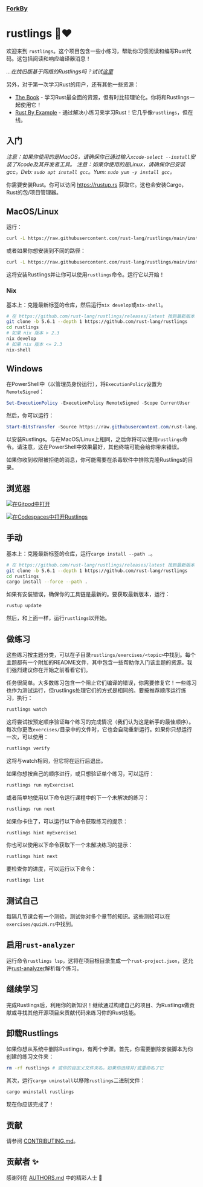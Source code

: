 ### [ForkBy](https://github.com/rust-lang/rustlings)

<div class="oranda-hide">

# rustlings 🦀❤️

</div>

欢迎来到 `rustlings`。这个项目包含一些小练习，帮助你习惯阅读和编写Rust代码。这包括阅读和响应编译器消息！

_...在找旧版基于网络的Rustlings吗？试试[这里](https://github.com/rust-lang/rustlings/tree/rustlings-1)_

另外，对于第一次学习Rust的用户，还有其他一些资源：

- [The Book](https://doc.rust-lang.org/book/index.html) - 学习Rust最全面的资源，但有时比较理论化。你将和Rustlings一起使用它！
- [Rust By Example](https://doc.rust-lang.org/rust-by-example/index.html) - 通过解决小练习来学习Rust！它几乎像`rustlings`，但在线。

## 入门

_注意：如果你使用的是MacOS，请确保你已通过输入`xcode-select --install`安装了Xcode及其开发者工具。_
_注意：如果你使用的是Linux，请确保你已安装gcc。Deb: `sudo apt install gcc`。Yum: `sudo yum -y install gcc`。_

你需要安装Rust。你可以访问 <https://rustup.rs> 获取它。这也会安装Cargo，Rust的包/项目管理器。

## MacOS/Linux

运行：

```bash
curl -L https://raw.githubusercontent.com/rust-lang/rustlings/main/install.sh | bash
```

或者如果你想安装到不同的路径：

```bash
curl -L https://raw.githubusercontent.com/rust-lang/rustlings/main/install.sh | bash -s mypath/
```

这将安装Rustlings并让你可以使用`rustlings`命令。运行它以开始！

### Nix

基本上：克隆最新标签的仓库，然后运行`nix develop`或`nix-shell`。

```bash
# 在 https://github.com/rust-lang/rustlings/releases/latest 找到最新版本（编辑时为5.6.1）
git clone -b 5.6.1 --depth 1 https://github.com/rust-lang/rustlings
cd rustlings
# 如果 nix 版本 > 2.3
nix develop
# 如果 nix 版本 <= 2.3
nix-shell
```

## Windows

在PowerShell中（以管理员身份运行），将`ExecutionPolicy`设置为`RemoteSigned`：

```ps1
Set-ExecutionPolicy -ExecutionPolicy RemoteSigned -Scope CurrentUser
```

然后，你可以运行：

```ps1
Start-BitsTransfer -Source https://raw.githubusercontent.com/rust-lang/rustlings/main/install.ps1 -Destination $env:TMP/install_rustlings.ps1; Unblock-File $env:TMP/install_rustlings.ps1; Invoke-Expression $env:TMP/install_rustlings.ps1
```

以安装Rustlings。与在MacOS/Linux上相同，之后你将可以使用`rustlings`命令。请注意，这在PowerShell中效果最好，其他终端可能会给你带来错误。

如果你收到权限被拒绝的消息，你可能需要在杀毒软件中排除克隆Rustlings的目录。

## 浏览器

[![在Gitpod中打开](https://gitpod.io/button/open-in-gitpod.svg)](https://gitpod.io/#https://github.com/rust-lang/rustlings)

[![在Codespaces中打开Rustlings](https://github.com/codespaces/badge.svg)](https://github.com/codespaces/new/?repo=rust-lang%2Frustlings&ref=main)

## 手动

基本上：克隆最新标签的仓库，运行`cargo install --path .`。

```bash
# 在 https://github.com/rust-lang/rustlings/releases/latest 找到最新版本（编辑时为5.6.1）
git clone -b 5.6.1 --depth 1 https://github.com/rust-lang/rustlings
cd rustlings
cargo install --force --path .
```

如果有安装错误，确保你的工具链是最新的。要获取最新版本，运行：

```bash
rustup update
```

然后，和上面一样，运行`rustlings`以开始。

## 做练习

这些练习按主题分类，可以在子目录`rustlings/exercises/<topic>`中找到。每个主题都有一个附加的README文件，其中包含一些帮助你入门该主题的资源。我们强烈建议你在开始之前看看它们。

任务很简单。大多数练习包含一个阻止它们编译的错误，你需要修复它！一些练习也作为测试运行，但rustlings处理它们的方式是相同的。要按推荐顺序运行练习，执行：

```bash
rustlings watch
```

这将尝试按预定顺序验证每个练习的完成情况（我们认为这是新手的最佳顺序）。每次你更改`exercises/`目录中的文件时，它也会自动重新运行。如果你只想运行一次，可以使用：

```bash
rustlings verify
```

这将与watch相同，但它将在运行后退出。

如果你想按自己的顺序进行，或只想验证单个练习，可以运行：

```bash
rustlings run myExercise1
```

或者简单地使用以下命令运行课程中的下一个未解决的练习：

```bash
rustlings run next
```

如果你卡住了，可以运行以下命令获取练习的提示：

```bash
rustlings hint myExercise1
```

你也可以使用以下命令获取下一个未解决练习的提示：

```bash
rustlings hint next
```

要检查你的进度，可以运行以下命令：

```bash
rustlings list
```

## 测试自己

每隔几节课会有一个测验，测试你对多个章节的知识。这些测验可以在`exercises/quizN.rs`中找到。

## 启用`rust-analyzer`

运行命令`rustlings lsp`，这将在项目根目录生成一个`rust-project.json`，这允许[rust-analyzer](https://rust-analyzer.github.io/)解析每个练习。

## 继续学习

完成Rustlings后，利用你的新知识！继续通过构建自己的项目、为Rustlings做贡献或寻找其他开源项目来贡献代码来练习你的Rust技能。

## 卸载Rustlings

如果你想从系统中删除Rustlings，有两个步骤。首先，你需要删除安装脚本为你创建的练习文件夹：

```bash
rm -rf rustlings # 或你的自定义文件夹名，如果你选择并/或重命名了它
```

其次，运行`cargo uninstall`以移除`rustlings`二进制文件：

```bash
cargo uninstall rustlings
```

现在你应该完成了！

## 贡献

请参阅 [CONTRIBUTING.md](https://github.com/rust-lang/rustlings/blob/main/CONTRIBUTING.md)。

## 贡献者 ✨

感谢列在 [AUTHORS.md](https://github.com/rust-lang/rustlings/blob/main/AUTHORS.md) 中的精彩人士 🎉